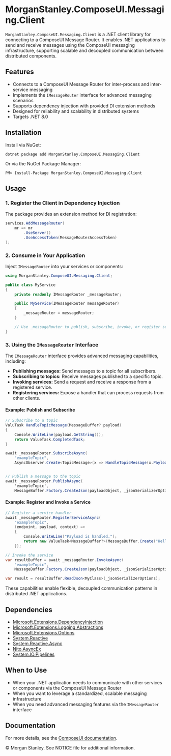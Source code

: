 # MorganStanley.ComposeUI.Messaging.Client

`MorganStanley.ComposeUI.Messaging.Client` is a .NET client library for connecting to a ComposeUI Message Router. It enables .NET applications to send and receive messages using the ComposeUI messaging infrastructure, supporting scalable and decoupled communication between distributed components.

## Features

- Connects to a ComposeUI Message Router for inter-process and inter-service messaging
- Implements the `IMessageRouter` interface for advanced messaging scenarios
- Supports dependency injection with provided DI extension methods
- Designed for reliability and scalability in distributed systems
- Targets .NET 8.0

## Installation

Install via NuGet:

```shell
dotnet package add MorganStanley.ComposeUI.Messaging.Client
```

Or via the NuGet Package Manager:

```
PM> Install-Package MorganStanley.ComposeUI.Messaging.Client
```

## Usage

### 1. Register the Client in Dependency Injection

The package provides an extension method for DI registration:

```csharp
services.AddMessageRouter(
    mr => mr
        .UseServer()
        .UseAccessToken(MessageRouterAccessToken)
);
```

### 2. Consume in Your Application

Inject `IMessageRouter` into your services or components:

```csharp
using MorganStanley.ComposeUI.Messaging.Client;

public class MyService
{
    private readonly IMessageRouter _messageRouter;

    public MyService(IMessageRouter messageRouter)
    {
        _messageRouter = messageRouter;
    }

    // Use _messageRouter to publish, subscribe, invoke, or register services
}
```

### 3. Using the `IMessageRouter` Interface

The `IMessageRouter` interface provides advanced messaging capabilities, including:

- **Publishing messages:** Send messages to a topic for all subscribers.
- **Subscribing to topics:** Receive messages published to a specific topic.
- **Invoking services:** Send a request and receive a response from a registered service.
- **Registering services:** Expose a handler that can process requests from other clients.

#### Example: Publish and Subscribe

```csharp
// Subscribe to a topic
ValuTask HandleTopicMessage(MessageBuffer? payload)
{
    Console.WriteLine(payload.GetString());
    return ValueTask.CompletedTask;
}

await _messageRouter.SubscribeAsync(
    "exampleTopic",
    AsyncObserver.Create<TopicMessage>(x => HandleTopicMessage(x.Payload)));


// Publish a message to the topic
await _messageRouter.PublishAsync(
    'exampleTopic',
    MessageBuffer.Factory.CreateJson(payloadObject, _jsonSerializerOptions));
```

#### Example: Register and Invoke a Service

```csharp
// Register a service handler
await _messageRouter.RegisterServiceAsync(
    "exampleTopic",
    (endpoint, payload, context) =>
    {
        Console.WriteLine("Payload is handled.");
        return new ValueTask<MessageBuffer?>(MessageBuffer.Create("Hello"));
    });

// Invoke the service
var resultBuffer = await _messageRouter.InvokeAsync(
    "exampleTopic",
    MessageBuffer.Factory.CreateJson(payloadObject, _jsonSerializerOptions));

var result = resultBuffer.ReadJson<MyClass>(_jsonSerializerOptions);
```

These capabilities enable flexible, decoupled communication patterns in distributed .NET applications.


## Dependencies

- [Microsoft.Extensions.DependencyInjection](https://www.nuget.org/packages/Microsoft.Extensions.DependencyInjection)
- [Microsoft.Extensions.Logging.Abstractions](https://www.nuget.org/packages/Microsoft.Extensions.Logging.Abstractions)
- [Microsoft.Extensions.Options](https://www.nuget.org/packages/Microsoft.Extensions.Options)
- [System.Reactive](https://www.nuget.org/packages/System.Reactive)
- [System.Reactive.Async](https://www.nuget.org/packages/System.Reactive.Async)
- [Nito.AsyncEx](https://www.nuget.org/packages/Nito.AsyncEx)
- [System.IO.Pipelines](https://www.nuget.org/packages/System.IO.Pipelines)

## When to Use

- When your .NET application needs to communicate with other services or components via the ComposeUI Message Router
- When you want to leverage a standardized, scalable messaging infrastructure
- When you need advanced messaging features via the `IMessageRouter` interface

## Documentation

For more details, see the [ComposeUI documentation](https://morganstanley.github.io/ComposeUI/).

&copy; Morgan Stanley. See NOTICE file for additional information.